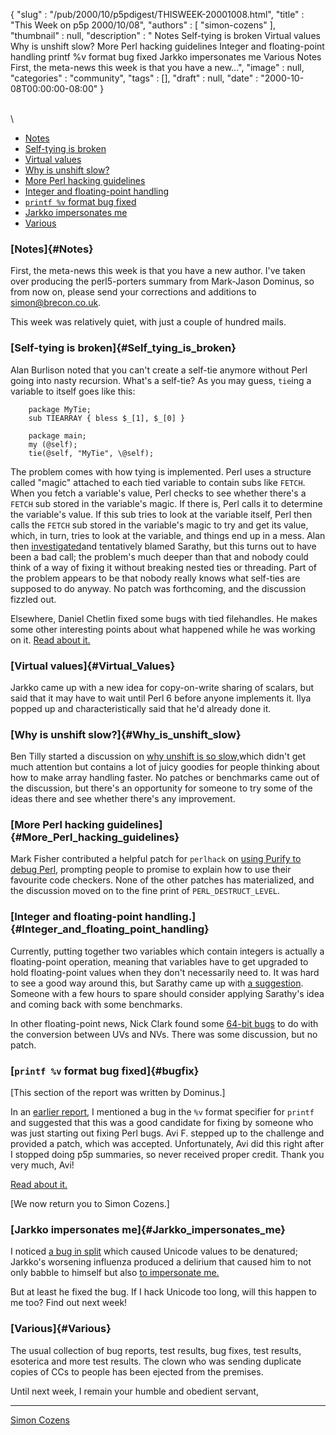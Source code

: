 {
   "slug" : "/pub/2000/10/p5pdigest/THISWEEK-20001008.html",
   "title" : "This Week on p5p 2000/10/08",
   "authors" : [
      "simon-cozens"
   ],
   "thumbnail" : null,
   "description" : " Notes Self-tying is broken Virtual values Why is unshift slow? More Perl hacking guidelines Integer and floating-point handling printf %v format bug fixed Jarkko impersonates me Various Notes First, the meta-news this week is that you have a new...",
   "image" : null,
   "categories" : "community",
   "tags" : [],
   "draft" : null,
   "date" : "2000-10-08T00:00:00-08:00"
}





\
\
-   [Notes](#Notes)
-   [Self-tying is broken](#Self_tying_is_broken)
-   [Virtual values](#Virtual_Values)
-   [Why is unshift slow?](#Why_is_unshift_slow)
-   [More Perl hacking guidelines](#More_Perl_hacking_guidelines)
-   [Integer and floating-point
    handling](#Integer_and_floating_point_handling)
-   [`printf %v` format bug fixed](#bugfix)
-   [Jarkko impersonates me](#Jarkko_impersonates_me)
-   [Various](#Various)

### [Notes]{#Notes}

First, the meta-news this week is that you have a new author. I've taken
over producing the perl5-porters summary from Mark-Jason Dominus, so
from now on, please send your corrections and additions to
simon@brecon.co.uk.

This week was relatively quiet, with just a couple of hundred mails.

### [Self-tying is broken]{#Self_tying_is_broken}

Alan Burlison noted that you can't create a self-tie anymore without
Perl going into nasty recursion. What's a self-tie? As you may guess,
`tie`ing a variable to itself goes like this:

        package MyTie;
        sub TIEARRAY { bless $_[1], $_[0] }

        package main;
        my (@self);
        tie(@self, "MyTie", \@self);

The problem comes with how tying is implemented. Perl uses a structure
called "magic" attached to each tied variable to contain subs like
`FETCH`. When you fetch a variable's value, Perl checks to see whether
there's a `FETCH` sub stored in the variable's magic. If there is, Perl
calls it to determine the variable's value. If this sub tries to look at
the variable itself, Perl then calls the `FETCH` sub stored in the
variable's magic to try and get its value, which, in turn, tries to look
at the variable, and things end up in a mess. Alan then
[investigated](http://www.xray.mpe.mpg.de/mailing-lists/perl5-porters/2000-10/msg00003.html)and
tentatively blamed Sarathy, but this turns out to have been a bad call;
the problem's much deeper than that and nobody could think of a way of
fixing it without breaking nested ties or threading. Part of the problem
appears to be that nobody really knows what self-ties are supposed to do
anyway. No patch was forthcoming, and the discussion fizzled out.

Elsewhere, Daniel Chetlin fixed some bugs with tied filehandles. He
makes some other interesting points about what happened while he was
working on it. [Read about
it.](http://www.xray.mpe.mpg.de/mailing-lists/perl5-porters/2000-10/msg00059.html)

### [Virtual values]{#Virtual_Values}

Jarkko came up with a new idea for copy-on-write sharing of scalars, but
said that it may have to wait until Perl 6 before anyone implements it.
Ilya popped up and characteristically said that he'd already done it.

### [Why is unshift slow?]{#Why_is_unshift_slow}

Ben Tilly started a discussion on [why unshift is so
slow,](http://www.xray.mpe.mpg.de/mailing-lists/perl5-porters/2000-10/msg00097.html)which
didn't get much attention but contains a lot of juicy goodies for people
thinking about how to make array handling faster. No patches or
benchmarks came out of the discussion, but there's an opportunity for
someone to try some of the ideas there and see whether there's any
improvement.

### [More Perl hacking guidelines]{#More_Perl_hacking_guidelines}

Mark Fisher contributed a helpful patch for `perlhack` on [using Purify
to debug
Perl](http://www.xray.mpe.mpg.de/mailing-lists/perl5-porters/2000-10/msg00099.html),
prompting people to promise to explain how to use their favourite code
checkers. None of the other patches has materialized, and the discussion
moved on to the fine print of `PERL_DESTRUCT_LEVEL`.

### [Integer and floating-point handling.]{#Integer_and_floating_point_handling}

Currently, putting together two variables which contain integers is
actually a floating-point operation, meaning that variables have to get
upgraded to hold floating-point values when they don't necessarily need
to. It was hard to see a good way around this, but Sarathy came up with
[a
suggestion](http://www.xray.mpe.mpg.de/mailing-lists/perl5-porters/2000-10/msg00175.html).
Someone with a few hours to spare should consider applying Sarathy's
idea and coming back with some benchmarks.

In other floating-point news, Nick Clark found some [64-bit
bugs](http://www.xray.mpe.mpg.de/mailing-lists/perl5-porters/2000-10/msg00231.html)
to do with the conversion between UVs and NVs. There was some
discussion, but no patch.

### [`printf %v` format bug fixed]{#bugfix}

\[This section of the report was written by Dominus.\]

In an [earlier
report](/pub/2000/07/p5pdigest/THISWEEK-20000702.html#More_Bug_Bounty),
I mentioned a bug in the `%v` format specifier for `printf` and
suggested that this was a good candidate for fixing by someone who was
just starting out fixing Perl bugs. Avi F. stepped up to the challenge
and provided a patch, which was accepted. Unfortunately, Avi did this
right after I stopped doing p5p summaries, so never received proper
credit. Thank you very much, Avi!

[Read about
it.](http://www.xray.mpe.mpg.de/mailing-lists/perl5-porters/2000-07/msg00418.html)

\[We now return you to Simon Cozens.\]

### [Jarkko impersonates me]{#Jarkko_impersonates_me}

I noticed [a bug in
split](http://www.xray.mpe.mpg.de/mailing-lists/perl5-porters/2000-10/msg00122.html)
which caused Unicode values to be denatured; Jarkko's worsening
influenza produced a delirium that caused him to not only babble to
himself but also [to impersonate
me.](http://www.xray.mpe.mpg.de/mailing-lists/perl5-porters/2000-10/msg00210.html)

But at least he fixed the bug. If I hack Unicode too long, will this
happen to me too? Find out next week!

### [Various]{#Various}

The usual collection of bug reports, test results, bug fixes, test
results, esoterica and more test results. The clown who was sending
duplicate copies of CCs to people has been ejected from the premises.

Until next week, I remain your humble and obedient servant,

------------------------------------------------------------------------

[Simon Cozens](mailto:simon@brecon.co.uk)



